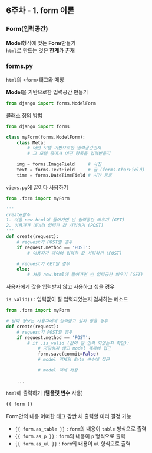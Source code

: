 ## 6주차 - 1. form 이론

### Form(입력공간)
**Model**형식에 맞는 **Form**만들기<br/>
`html`로 만드는 것은 **한계**가 존재

### forms.py
`html`의 `<form>`태그와 매칭<br/>

**Model**을 기반으로한 입력공간 만들기<br/>
```python
from django import forms.ModelForm
```

클래스 정의 방법<br/>
```python
from django import forms

class myForm(forms.ModelForm):
    class Meta:
        # 어떤 모델 기반으로한 입력공간인지
        # 그 모델 중에서 어떤 항목을 입력받을지

    img = forms.ImageField     # 사진
    text = forms.TextField     # 글 (forms.CharField)
    time = forms.DateTimeField # 시간 등등
```

`views.py`에 끌어다 사용하기<br/>
```python
from .form import myForm

'''
create함수
1. 처음 new.html에 들어가면 빈 입력공간 띄우기 (GET)
2. 이용자가 데이터 입력한 값 처리하기 (POST)
'''
def create(request):
    # request가 POST일 경우
    if request.method == 'POST':
        # 이용자가 데이터 입력한 값 처리하기 (POST)

    # request가 GET일 경우
    else:
        # 처음 new.html에 들어가면 빈 입력공간 띄우기 (GET)
```

사용자에게 값을 입력받지 않고 사용하고 싶을 경우<br/>

`is_valid()` : 입력값이 잘 입력되었는지 검사하는 메소드
```python
from .form import myForm

# 날짜 정보는 사용자에게 입력받고 싶지 않을 경우
def create(request):
    # request가 POST일 경우
    if request.method == 'POST':
        # if .is_valid (값이 잘 입력 되었는지 확인):
            # 저장하지 않고 model 객체에 접근
            form.save(commit=False)
            # model 객체의 date 변수에 접근

            # model 객체 저장

    ...
```

`html`에 출력하기 (**템플릿 변수** 사용)<br/>
```html
{{ form }}
```

Form안의 내용 어떠한 태그 감싼 채 출력할 미리 결정 가능<br/>
- `{{ form.as_table }}` : `form`의 내용이 `table` 형식으로 출력
- `{{ form.as_p }}` : `form`의 내용이 `p` 형식으로 출력
- `{{ form.as_ul }}` : `form`의 내용이 `ul` 형식으로 출력
